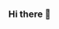 ### Hi there 👋

<!--
**judgutierrezm/judgutierrezm** is a ✨ _special_ ✨ repository because its `README.md` (this file) appears on your GitHub profile.

Here are some ideas to get you started:

- 🔭 I’m currently working on Akoni Producciones
- 🌱 I’m currently learning SQL and python
- 👯 I’m looking to collaborate on projects.
- 🤔 I’m looking for help with all because i am learning
- 💬 Ask me about history and anthropology
- 📫 How to reach me: judgutierrezmlab@gmail.com
- 😄 Pronouns: he/him
- ⚡ Fun fact: I am a memelord
-->
